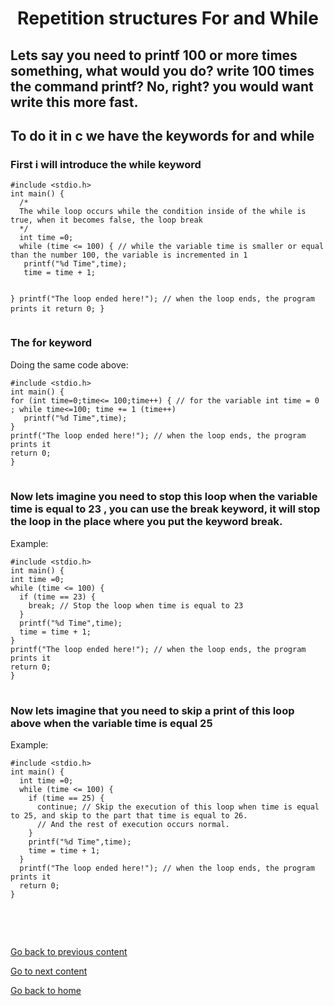 <h1 align="center">Repetition structures For and While</h1>
<h2>Lets say you need to printf 100 or more times something, what would you do? write 100 times the command printf? No, right? you would want write this more fast.</h2>
<h2>To do it in c we have the keywords for and while</h2>
<h3>First i will introduce the while keyword</h3>
<pre>
<code>#include &lt;stdio.h&gt;
int main() {
  /*
  The while loop occurs while the condition inside of the while is true, when it becomes false, the loop break 
  */
  int time =0;
  while (time <= 100) { // while the variable time is smaller or equal than the number 100, the variable is incremented in 1  
   printf("%d Time",time);
   time = time + 1; 
   
  }
  printf("The loop ended here!"); // when the loop ends, the program prints it
  return 0;
}
</code>
</pre>
<h3>The for keyword</h3>
<p>Doing the same code above:</p>
<pre>
<code>#include &lt;stdio.h&gt;
int main() {
for (int time=0;time<= 100;time++) { // for the variable int time = 0 ; while time<=100; time += 1 (time++)
   printf("%d Time",time);
}   
printf("The loop ended here!"); // when the loop ends, the program prints it
return 0;
}
</code>
</pre>
<h3>Now lets imagine you need to stop this loop when the variable time is equal to 23 , you can use the break keyword, it will stop the loop in the place where you put the keyword break.</h3>
<p>Example:</p>
<pre>
<code>#include &lt;stdio.h&gt;
int main() {
int time =0;
while (time <= 100) { 
  if (time == 23) {
    break; // Stop the loop when time is equal to 23
  }
  printf("%d Time",time);
  time = time + 1;  
}
printf("The loop ended here!"); // when the loop ends, the program prints it
return 0;
}
</code>
</pre>

<h3>Now lets imagine that you need to skip a print of this loop above when the variable time is equal 25</h3> 
<p>Example:</p>
<pre>
<code>#include &lt;stdio.h&gt;
int main() {
  int time =0;
  while (time <= 100) { 
    if (time == 25) {
      continue; // Skip the execution of this loop when time is equal to 25, and skip to the part that time is equal to 26.
      // And the rest of execution occurs normal.
    }
    printf("%d Time",time);
    time = time + 1;  
  }
  printf("The loop ended here!"); // when the loop ends, the program prints it
  return 0;
}
</pre>
</code>

<br></br>
<a href="../../../02/pages/conditional_if_else/README.md">Go back to previous content</a> 
<p> <a href="../../../03/pages/repetition_structure_while/README.md">Go to next content</a>  </p>
<p> <a href="../../../../../../README.md">Go back to home</a> </p>


